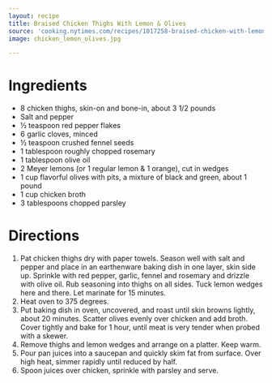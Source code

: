 ```yaml
---
layout: recipe
title: Braised Chicken Thighs With Lemon & Olives 
source: 'cooking.nytimes.com/recipes/1017258-braised-chicken-with-lemon-and-olives'
image: chicken_lemon_olives.jpg

---
```


# Ingredients 

- 8 chicken thighs, skin-on and bone-in, about 3 1/2 pounds
 - Salt and pepper
- ½ teaspoon red pepper flakes
- 6 garlic cloves, minced
- ½ teaspoon crushed fennel seeds
- 1 tablespoon roughly chopped rosemary
- 1 tablespoon olive oil
- 2 Meyer lemons (or 1 regular lemon & 1 orange), cut in wedges
- 1 cup flavorful olives with pits, a mixture of black and green, about 1 pound
- 1 cup chicken broth
- 3 tablespoons chopped parsley

# Directions

1. Pat chicken thighs dry with paper towels. Season well with salt and pepper and place in an earthenware baking dish in one layer, skin side up. Sprinkle with red pepper, garlic, fennel and rosemary and drizzle with olive oil. Rub seasoning into thighs on all sides. Tuck lemon wedges here and there. Let marinate for 15 minutes. 
2. Heat oven to 375 degrees.
3. Put baking dish in oven, uncovered, and roast until skin browns lightly, about 20 minutes. Scatter olives evenly over chicken and add broth. Cover tightly and bake for 1 hour, until meat is very tender when probed with a skewer.
4. Remove thighs and lemon wedges and arrange on a platter. Keep warm. 
5. Pour pan juices into a saucepan and quickly skim fat from surface. Over high heat, simmer rapidly until reduced by half. 
6. Spoon juices over chicken, sprinkle with parsley and serve.
